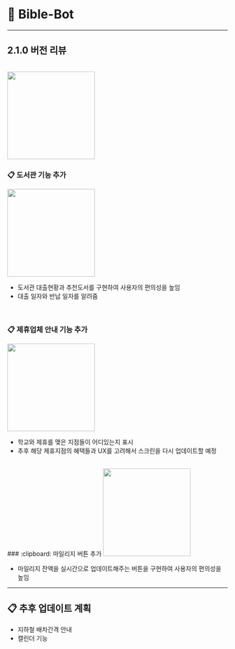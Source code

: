 # :blue_book: Bible-Bot

<hr>

## 2.1.0 버전 리뷰


<br>

<img width = "200" src = "https://github.com/toast-ceo/flutter_BibleBotDevelopment/blob/main/update_memo/data/biblebot_logo.png?raw=true"> 

### :clipboard: 도서관 기능 추가


<img width = "200" src = "https://github.com/toast-ceo/flutter_BibleBotDevelopment/blob/main/update_memo/data/2.1.0pic1.png?raw=true"> 

- 도서관 대출현황과 추천도서를 구현하여 사용자의 편의성을 높임
- 대출 일자와 반납 일자를 알려줌

<br>

### :clipboard: 제휴업체 안내 기능 추가

<img width = "200" src = "https://github.com/toast-ceo/flutter_BibleBotDevelopment/blob/main/update_memo/data/2.1.0pic2.png?raw=true"> 

- 학교와 제휴를 맺은 지점들이 어디있는지 표시
- 추후 해당 제휴지점의 혜택들과 UX를 고려해서 스크린을 다시 업데이트할 예정


<br>
### :clipboard: 마일리지 버튼 추가

<img width = "200" src = "https://github.com/toast-ceo/flutter_BibleBotDevelopment/blob/main/update_memo/data/2.1.0pic3.png?raw=true"> 

- 마일리지 잔액을 실시간으로 업데이트해주는 버튼을 구현하여 사용자의 편의성을 높임


<hr>

## :clipboard: 추후 업데이트 계획

- 지하철 배차간격 안내
- 캘린더 기능

